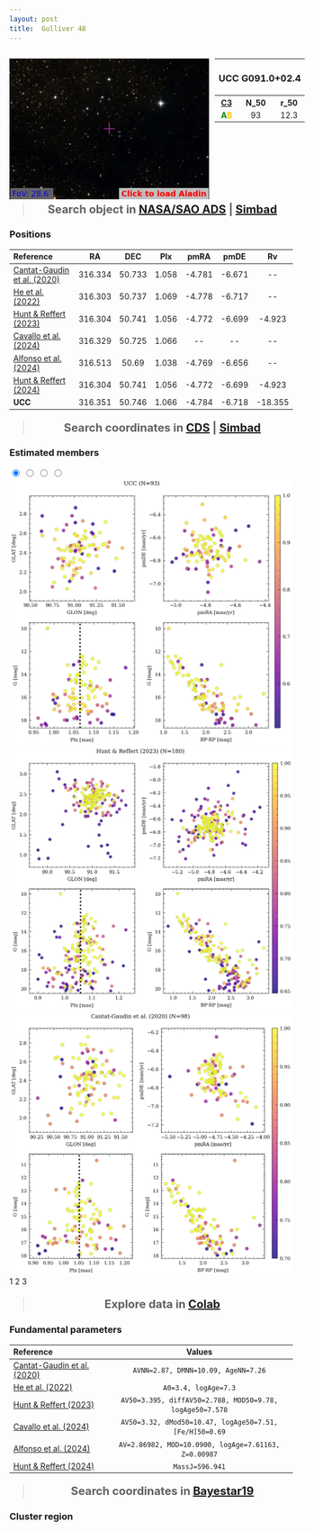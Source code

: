```yaml
---
layout: post
title:  Gulliver 48
---
```

<div style="display: flex; justify-content: space-between; width:720px;height:250px">
<div style="text-align: center;">

<!-- Static image + data attributes for FOV and target -->
<img id="aladin_img"
     data-umami-event="aladin_load"
     src="https://raw.githubusercontent.com/ucc23/Q2P/main/plots/gulliver48_aladin.webp"
     alt="Click to load Aladin Lite" 
     style="width:355px;height:250px; cursor: pointer;"
     data-fov="0.41" 
     data-target="316.351 50.746"/>
<!-- Div to contain Aladin Lite viewer -->
<div id="aladin-lite-div" style="width:355px;height:250px;display:none;"></div>
<!-- Aladin Lite script (will be loaded after the image is clicked) -->
<script src="{{ site.baseurl }}/scripts/aladin_load.js"></script>

</div>
<!-- Left block -->

<table style="width:355px;height:250px;">
  <!-- Row 1 (title) -->
  <tr>
    <td colspan="5"><h3>UCC G091.0+02.4</h3></td>
  </tr>
  <!-- Row 2 -->
  <tr>
    <th style="text-align: center;"><a href="https://ucc.ar/faq#what-is-the-c3-parameter" title="Combined class">C3</a></th>
    <th style="text-align: center;"><div title="Stars with membership probability >50%">N_50</div></th>
    <th style="text-align: center;"><div title="Radius that contains half the members [arcmin]">r_50</div></th>
  </tr>
  <!-- Row 3 -->
  <tr>
    <td style="text-align: center;"><span style="color: green; font-weight: bold;">A</span><span style="color: #FFC300; font-weight: bold;">B</span></td>
    <td style="text-align: center;">93</td>
    <td style="text-align: center;">12.3</td>
  </tr>
</table>
</div>

> <p style="text-align:center; font-weight: bold; font-size:20px">Search object in <a data-umami-event="nasa_search" href="https://ui.adsabs.harvard.edu/search/q=%20collection%3Aastronomy%20body%3A%22Gulliver%2048%22&sort=date%20desc%2C%20bibcode%20desc&p_=0" target="_blank">NASA/SAO ADS</a> | <a data-umami-event="simbad_search" href="https://simbad.cds.unistra.fr/simbad/sim-id-refs?Ident=gulliver48" target="_blank">Simbad</a></p>


### Positions

| Reference    | RA    | DEC   | Plx  | pmRA  | pmDE   |  Rv  |
| :---         | :---: | :---: | :---: | :---: | :---: | :---: |
|[Cantat-Gaudin et al. (2020)](https://ui.adsabs.harvard.edu/abs/2020A%26A...640A...1C) | 316.334 | 50.733 | 1.058 | -4.781 | -6.671 | -- |
|[He et al. (2022)](https://ui.adsabs.harvard.edu/abs/2022ApJS..262....7H) | 316.303 | 50.737 | 1.069 | -4.778 | -6.717 | -- |
|[Hunt & Reffert (2023)](https://ui.adsabs.harvard.edu/abs/2023A%26A...673A.114H) | 316.304 | 50.741 | 1.056 | -4.772 | -6.699 | -4.923 |
|[Cavallo et al. (2024)](https://ui.adsabs.harvard.edu/abs/2024AJ....167...12C) | 316.329 | 50.725 | 1.066 | -- | -- | -- |
|[Alfonso et al. (2024)](https://ui.adsabs.harvard.edu/abs/2024A%26A...689A..18A) | 316.513 | 50.69 | 1.038 | -4.769 | -6.656 | -- |
|[Hunt & Reffert (2024)](https://ui.adsabs.harvard.edu/abs/2024A%26A...686A..42H) | 316.304 | 50.741 | 1.056 | -4.772 | -6.699 | -4.923 |
| **UCC** |316.351 | 50.746 | 1.066 | -4.784 | -6.718 | -18.355 |

> <p style="text-align:center; font-weight: bold; font-size:20px">Search coordinates in <a data-umami-event="cds_coord_search" href="https://cdsportal.u-strasbg.fr/?target=316.351,+50.746" target="_blank">CDS</a> | <a data-umami-event="simbad_coord_search" href="https://simbad.cds.unistra.fr/mobile/object_list.html?coord=316.351%2050.746&output=json&radius=5&userEntry=gulliver48" target="_blank">Simbad</a></p>

### Estimated members

<div class="carousel">
<input type="radio" name="radio-btn" id="slide1" checked>
<input type="radio" name="radio-btn" id="slide1">
<input type="radio" name="radio-btn" id="slide2">
<input type="radio" name="radio-btn" id="slide3">
<div class="slides">
<div class="slide">
<a href="https://raw.githubusercontent.com/ucc23/Q2P/main/plots/UCC/gulliver48.webp" target="_blank">
<img src="https://raw.githubusercontent.com/ucc23/Q2P/main/plots/UCC/gulliver48.webp" alt="Gulliver 48 UCC">
</a>
</div>
<div class="slide">
<a href="https://raw.githubusercontent.com/ucc23/Q2P/main/plots/HUNT23/gulliver48.webp" target="_blank">
<img src="https://raw.githubusercontent.com/ucc23/Q2P/main/plots/HUNT23/gulliver48.webp" alt="Gulliver 48 HUNT23">
</a>
</div>
<div class="slide">
<a href="https://raw.githubusercontent.com/ucc23/Q2P/main/plots/CANTAT20/gulliver48.webp" target="_blank">
<img src="https://raw.githubusercontent.com/ucc23/Q2P/main/plots/CANTAT20/gulliver48.webp" alt="Gulliver 48 CANTAT20">
</a>
</div>
</div>
<div class="indicators">
<label for="slide1">1</label>
<label for="slide2">2</label>
<label for="slide3">3</label>
</div>
</div>


> <p style="text-align:center; font-weight: bold; font-size:20px">Explore data in <a data-umami-event="colab" href="https://colab.research.google.com/github/ucc23/ucc/blob/main/assets/notebook.ipynb" target="_blank">Colab</a></p>


### Fundamental parameters

| Reference |  Values |
| :---      |  :---:  |
| [Cantat-Gaudin et al. (2020)](https://ui.adsabs.harvard.edu/abs/2020A%26A...640A...1C) | `AVNN=2.87, DMNN=10.09, AgeNN=7.26` |
| [He et al. (2022)](https://ui.adsabs.harvard.edu/abs/2022ApJS..262....7H) | `A0=3.4, logAge=7.3` |
| [Hunt & Reffert (2023)](https://ui.adsabs.harvard.edu/abs/2023A%26A...673A.114H) | `AV50=3.395, diffAV50=2.788, MOD50=9.78, logAge50=7.578` |
| [Cavallo et al. (2024)](https://ui.adsabs.harvard.edu/abs/2024AJ....167...12C) | `AV50=3.32, dMod50=10.47, logAge50=7.51, [Fe/H]50=0.69` |
| [Alfonso et al. (2024)](https://ui.adsabs.harvard.edu/abs/2024A%26A...689A..18A) | `AV=2.86982, MOD=10.0900, logAge=7.61163, Z=0.00987` |
| [Hunt & Reffert (2024)](https://ui.adsabs.harvard.edu/abs/2024A%26A...686A..42H) | `MassJ=596.941` |

> <p style="text-align:center; font-weight: bold; font-size:20px">Search coordinates in <a data-umami-event="bayestar" href="http://argonaut.skymaps.info/query?lon=91.023%20&lat=2.442&coordsys=gal&mapname=bayestar2019" target="_blank">Bayestar19</a></p>


### Cluster region

<html lang="en">
  <body>
    <center>
    <div id="plot-params"
         data-oc-name="gulliver48"
         data-ra-center="316.33"
         data-dec-center="50.73"
         data-rad-deg="12.3"
         data-plx="1.066">
    </div>
    <div id="plot-container">
        <div id="plot"></div>
    </div>
    <script defer type="module" src="{{ site.baseurl }}/scripts/radec_scatter.js"></script>
    </center>
  </body>
</html>
<br>
